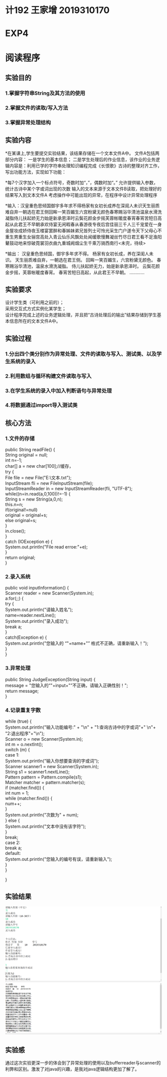 # 计192 王家增 2019310170
# EXP4
# 阅读程序

## 实验目的
### 1.掌握字符串String及其方法的使用
### 2.掌握文件的读取/写入方法
### 3.掌握异常处理结构
## 实验内容
*在某课上,学生要提交实验结果，该结果存储在一个文本文件A中。
文件A包括两部分内容：
一是学生的基本信息；
二是学生处理后的作业信息，该作业的业务逻辑内容是：利用已学的字符串处理知识编程完成《长恨歌》古诗的整理对齐工作，写出功能方法，实现如下功能：

*每7个汉字加入一个标点符号，奇数时加“，”，偶数时加“。”
允许提供输入参数，统计古诗中某个字或词出现的次数
输入的文本来源于文本文件B读取，把处理好的结果写入到文本文件A
考虑操作中可能出现的异常，在程序中设计异常处理程序

*输入：汉皇重色思倾国御宇多年求不得杨家有女初长成养在深闺人未识天生丽质难自弃一朝选在君王侧回眸一笑百媚生六宫粉黛无颜色春寒赐浴华清池温泉水滑洗凝脂侍儿扶起娇无力始是新承恩泽时云鬓花颜金步摇芙蓉帐暖度春宵春宵苦短日高起从此君王不早朝承欢侍宴无闲暇春从春游夜专夜后宫佳丽三千人三千宠爱在一身金屋妆成娇侍夜玉楼宴罢醉和春姊妹弟兄皆列士可怜光采生门户遂令天下父母心不重生男重生女骊宫高处入青云仙乐风飘处处闻缓歌慢舞凝丝竹尽日君王看不足渔阳鼙鼓动地来惊破霓裳羽衣曲九重城阙烟尘生千乘万骑西南行<未完，待续>

*输出：
汉皇重色思倾国，御宇多年求不得。
杨家有女初长成，养在深闺人未识。
天生丽质难自弃，一朝选在君王侧。
回眸一笑百媚生，六宫粉黛无颜色。
春寒赐浴华清池，温泉水滑洗凝脂。
侍儿扶起娇无力，始是新承恩泽时。
云鬓花颜金步摇，芙蓉帐暖度春宵。
春宵苦短日高起，从此君王不早朝。
…………
## 实验要求
设计学生类（可利用之前的）；  
采用交互式方式实例化某学生；   
设计程序完成上述的业务逻辑处理，并且把“古诗处理后的输出”结果存储到学生基本信息所在的文本文件A中。  

## 实验过程
### 1.分出四个类分别作为异常处理、文件的读取与写入、测试类、以及学生系统的录入
### 2.利用数组与循环构建文件读取与写入
### 3.在学生系统的录入中加入判断语句与异常处理
### 4.将数据通过import导入测试类
## 核心方法
### 1.文件的存储
public String readFile() {  
		String original = null;  
		int n=-1;  
		char[] a = new char[100];//缓存，  
		try {  
			File file = new File("E:\\文本.txt");  
			InputStream fli = new FileInputStream(file);  
			InputStreamReader in = new InputStreamReader(fli, "UTF-8");  
		while((n=in.read(a,0,100))!=-1) {  
		String s = new String(a,0,n);  
		this.n=n;  
		if(original!=null)  
		original = original+s;  
		else original=s;  
		}	  
        in.close();  
      	}  
		catch (IOException e) {  
			System.out.println("File read erroe:"+e);  
		}  
		return original;  
	}  
  ### 2.录入系统
  public void inputInformation() {  
	Scanner reader = new Scanner(System.in);  
	a:for(;;) {  
		try {  
			System.out.println("请输入姓名");  
	        name=reader.nextLine();  
	        System.out.println("录入成功");  
	        break a;  
		}  
		catch(Exception e) {  
			System.out.println("您输入的 “"+name+"” 格式不正确，请重新输入！");  
		}  
	}  
  ### 3.异常处理
  public String JudgeException(String input) {  
		message = "您输入的“"+input+"”不正确，请输入正确性别！";  
		return message;  
	}  
### 4.记录重复字数
while (true) {  
                System.out.println("输入功能编号:" + "\n" + "1:查询古诗中的字或词"+" \n"+ "2:退出程序"+"\n");  
                Scanner o = new Scanner(System.in);  
                int m = o.nextInt();  
                switch (m) {  
                    case 1:  
                        System.out.println("输入你想要查询的字或词");  
                        Scanner scanner1 = new Scanner(System.in);  
                        String s1 = scanner1.nextLine();  
                        Pattern pattern = Pattern.compile(s1);  
                        Matcher matcher = pattern.matcher(s);  
                        if (matcher.find()) {  
                            int num = 1;  
                            while (matcher.find()) {  
                                num++;  
                            }  
                            System.out.println("次数为" + num);  
                        } else {  
                            System.out.println("文本中没有该字符");  
                        }  
                        break;  
                    case 2:  
                        break a;  
                    default:  
                        System.out.println("您输入的编号有误，请重新输入");  
                }  
            }  

 }  
## 实验结果
![1](https://github.com/Wangjiazeng123/4/blob/main/0e50010d656ebde092147b82c9a5623.png)
![1](https://github.com/Wangjiazeng123/4/blob/main/e12e3f8c55dfdb7e4e5368b8a5cd3b8.png)
## 实验感
通过这次实验更深一步的体会到了异常处理的使用以及bufferreader与scanner的利弊和区别。激发了对java的兴趣，是我对java逻辑结构更加了解了。
